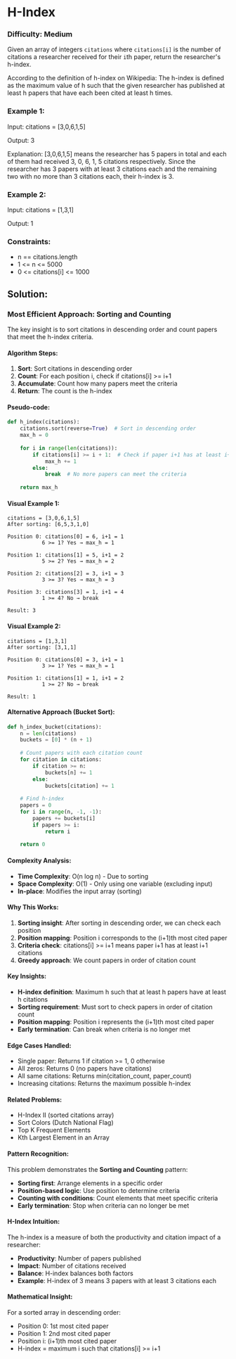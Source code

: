 # H-Index

### Difficulty: Medium

Given an array of integers `citations` where `citations[i]` is the number of citations a researcher received for their `i`th paper, return the researcher's h-index.

According to the definition of h-index on Wikipedia: The h-index is defined as the maximum value of h such that the given researcher has published at least h papers that have each been cited at least h times.

### Example 1:

Input: citations = [3,0,6,1,5]

Output: 3

Explanation: [3,0,6,1,5] means the researcher has 5 papers in total and each of them had received 3, 0, 6, 1, 5 citations respectively.
Since the researcher has 3 papers with at least 3 citations each and the remaining two with no more than 3 citations each, their h-index is 3.

### Example 2:

Input: citations = [1,3,1]

Output: 1

### Constraints:

- n == citations.length
- 1 <= n <= 5000
- 0 <= citations[i] <= 1000

## Solution:

### Most Efficient Approach: Sorting and Counting

The key insight is to sort citations in descending order and count papers that meet the h-index criteria.

#### Algorithm Steps:
1. **Sort**: Sort citations in descending order
2. **Count**: For each position i, check if citations[i] >= i+1
3. **Accumulate**: Count how many papers meet the criteria
4. **Return**: The count is the h-index

#### Pseudo-code:
```python
def h_index(citations):
    citations.sort(reverse=True)  # Sort in descending order
    max_h = 0
    
    for i in range(len(citations)):
        if citations[i] >= i + 1:  # Check if paper i+1 has at least i+1 citations
            max_h += 1
        else:
            break  # No more papers can meet the criteria
    
    return max_h
```

#### Visual Example 1:
```
citations = [3,0,6,1,5]
After sorting: [6,5,3,1,0]

Position 0: citations[0] = 6, i+1 = 1
           6 >= 1? Yes → max_h = 1

Position 1: citations[1] = 5, i+1 = 2
           5 >= 2? Yes → max_h = 2

Position 2: citations[2] = 3, i+1 = 3
           3 >= 3? Yes → max_h = 3

Position 3: citations[3] = 1, i+1 = 4
           1 >= 4? No → break

Result: 3
```

#### Visual Example 2:
```
citations = [1,3,1]
After sorting: [3,1,1]

Position 0: citations[0] = 3, i+1 = 1
           3 >= 1? Yes → max_h = 1

Position 1: citations[1] = 1, i+1 = 2
           1 >= 2? No → break

Result: 1
```

#### Alternative Approach (Bucket Sort):
```python
def h_index_bucket(citations):
    n = len(citations)
    buckets = [0] * (n + 1)
    
    # Count papers with each citation count
    for citation in citations:
        if citation >= n:
            buckets[n] += 1
        else:
            buckets[citation] += 1
    
    # Find h-index
    papers = 0
    for i in range(n, -1, -1):
        papers += buckets[i]
        if papers >= i:
            return i
    
    return 0
```

#### Complexity Analysis:
- **Time Complexity**: O(n log n) - Due to sorting
- **Space Complexity**: O(1) - Only using one variable (excluding input)
- **In-place**: Modifies the input array (sorting)

#### Why This Works:
1. **Sorting insight**: After sorting in descending order, we can check each position
2. **Position mapping**: Position i corresponds to the (i+1)th most cited paper
3. **Criteria check**: citations[i] >= i+1 means paper i+1 has at least i+1 citations
4. **Greedy approach**: We count papers in order of citation count

#### Key Insights:
- **H-index definition**: Maximum h such that at least h papers have at least h citations
- **Sorting requirement**: Must sort to check papers in order of citation count
- **Position mapping**: Position i represents the (i+1)th most cited paper
- **Early termination**: Can break when criteria is no longer met

#### Edge Cases Handled:
- Single paper: Returns 1 if citation >= 1, 0 otherwise
- All zeros: Returns 0 (no papers have citations)
- All same citations: Returns min(citation_count, paper_count)
- Increasing citations: Returns the maximum possible h-index

#### Related Problems:
- H-Index II (sorted citations array)
- Sort Colors (Dutch National Flag)
- Top K Frequent Elements
- Kth Largest Element in an Array

#### Pattern Recognition:
This problem demonstrates the **Sorting and Counting** pattern:
- **Sorting first**: Arrange elements in a specific order
- **Position-based logic**: Use position to determine criteria
- **Counting with conditions**: Count elements that meet specific criteria
- **Early termination**: Stop when criteria can no longer be met

#### H-Index Intuition:
The h-index is a measure of both the productivity and citation impact of a researcher:
- **Productivity**: Number of papers published
- **Impact**: Number of citations received
- **Balance**: H-index balances both factors
- **Example**: H-index of 3 means 3 papers with at least 3 citations each

#### Mathematical Insight:
For a sorted array in descending order:
- Position 0: 1st most cited paper
- Position 1: 2nd most cited paper
- Position i: (i+1)th most cited paper
- H-index = maximum i such that citations[i] >= i+1
